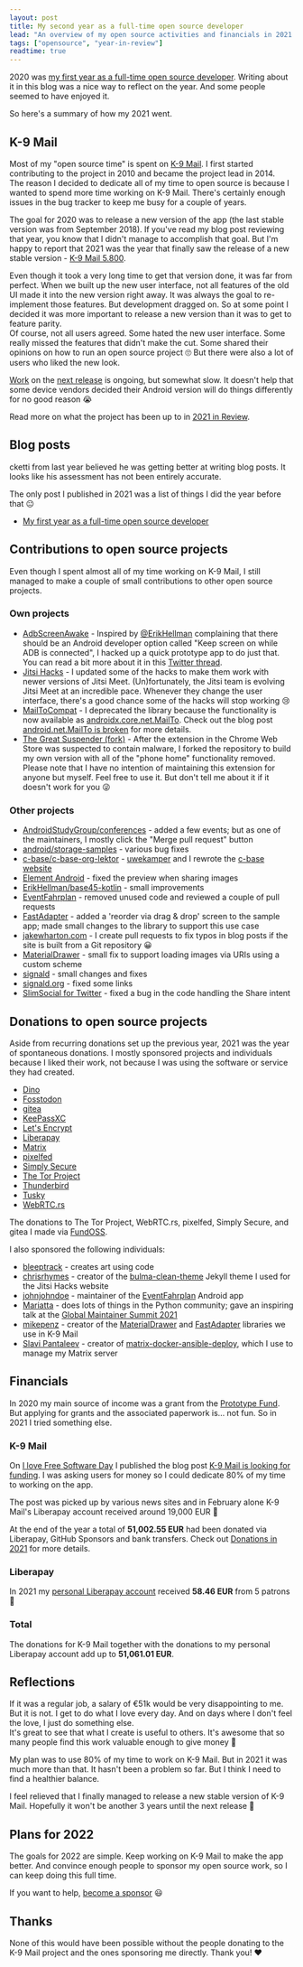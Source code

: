 ```yaml
---
layout: post
title: My second year as a full-time open source developer
lead: "An overview of my open source activities and financials in 2021."
tags: ["opensource", "year-in-review"]
readtime: true
---
```


2020 was [my first year as a full-time open source developer](https://cketti.de/2021/01/14/my-first-year-as-a-full-time-open-source-developer/). Writing about it in this blog was a nice way to reflect on the year. And some people seemed to have enjoyed it.

So here's a summary of how my 2021 went.


## K-9 Mail

Most of my "open source time" is spent on [K-9 Mail](https://github.com/k9mail/k-9). I first started contributing to the project in 2010 and became the project lead in 2014.  
The reason I decided to dedicate all of my time to open source is because I wanted to spend more time working on K-9 Mail. There's certainly enough issues in the bug tracker to keep me busy for a couple of years.

The goal for 2020 was to release a new version of the app (the last stable version was from September 2018). If you've read my blog post reviewing that year, you know that I didn't manage to accomplish that goal. But I'm happy to report that 2021 was the year that finally saw the release of a new stable version - [K-9 Mail 5.800](https://k9mail.app/2021/07/24/K-9-Mail-is-back).

Even though it took a very long time to get that version done, it was far from perfect. When we built up the new user interface, not all features of the old UI made it into the new version right away. It was always the goal to re-implement those features. But development dragged on. So at some point I decided it was more important to release a new version than it was to get to feature parity.  
Of course, not all users agreed. Some hated the new user interface. Some really missed the features that didn't make the cut. Some shared their opinions on how to run an open source project 🙄 But there were also a lot of users who liked the new look.

[Work](https://github.com/k9mail/k-9/milestone/28) on the [next release](https://forum.k9mail.app/t/plans-for-k-9-mail-6-000/2936) is ongoing, but somewhat slow. It doesn't help that some device vendors decided their Android version will do things differently for no good reason 😭

Read more on what the project has been up to in [2021 in Review](https://k9mail.app/2022/01/18/2021-in-Review).


## Blog posts

cketti from last year believed he was getting better at writing blog posts. It looks like his assessment has not been entirely accurate.

The only post I published in 2021 was a list of things I did the year before that 😐

- [My first year as a full-time open source developer](https://cketti.de/2021/01/14/my-first-year-as-a-full-time-open-source-developer/)


## Contributions to open source projects

Even though I spent almost all of my time working on K-9 Mail, I still managed to make a couple of small contributions to other open source projects.

### Own projects

- [AdbScreenAwake](https://github.com/cketti/AdbScreenAwake) - Inspired by [@ErikHellman](https://twitter.com/ErikHellman) complaining that there should be an Android developer option called "Keep screen on while ADB is connected", I hacked up a quick prototype app to do just that. You can read a bit more about it in this [Twitter thread](https://twitter.com/cketti/status/1454129384017866755).
- [Jitsi Hacks](https://github.com/cketti/jitsi-hacks) - I updated some of the hacks to make them work with newer versions of Jitsi Meet. (Un)fortunately, the Jitsi team is evolving Jitsi Meet at an incredible pace. Whenever they change the user interface, there's a good chance some of the hacks will stop working 😢
- [MailToCompat](https://github.com/cketti/MailToCompat) - I deprecated the library because the functionality is now available as [androidx.core.net.MailTo](https://developer.android.com/reference/kotlin/androidx/core/net/MailTo). Check out the blog post [android.net.MailTo is broken](https://cketti.de/2020/06/22/android-net-mailto-is-broken/) for more details.
- [The Great Suspender (fork)](https://github.com/cketti/thegreatsuspender) - After the extension in the Chrome Web Store was suspected to contain malware, I forked the repository to build my own version with all of the "phone home" functionality removed.  
Please note that I have no intention of maintaining this extension for anyone but myself. Feel free to use it. But don't tell me about it if it doesn't work for you 😜

### Other projects
- [AndroidStudyGroup/conferences](https://github.com/AndroidStudyGroup/conferences/pulls?q=is%3Apr+author%3Acketti+created%3A2021) - added a few events; but as one of the maintainers, I mostly click the "Merge pull request" button
- [android/storage-samples](https://github.com/android/storage-samples/pulls?q=is%3Apr+created%3A2021+author%3Acketti) - various bug fixes
- [c-base/c-base-org-lektor](https://github.com/c-base/c-base-org-lektor) - [uwekamper](https://github.com/uwekamper) and I rewrote the [c-base website](https://c-base.org/)
- [Element Android](https://github.com/vector-im/element-android/pull/3965) - fixed the preview when sharing images
- [ErikHellman/base45-kotlin](https://github.com/ErikHellman/base45-kotlin/pull/1) - small improvements
- [EventFahrplan](https://github.com/EventFahrplan/EventFahrplan/pulls?q=is%3Apr+created%3A2021+commenter%3Acketti) - removed unused code and reviewed a couple of pull requests
- [FastAdapter](https://github.com/mikepenz/FastAdapter/pull/985) - added a 'reorder via drag & drop' screen to the sample app; made small changes to the library to support this use case
- [jakewharton.com](https://github.com/JakeWharton/jakewharton.com/pull/43) - I create pull requests to fix typos in blog posts if the site is built from a Git repository 😀
- [MaterialDrawer](https://github.com/mikepenz/MaterialDrawer/pull/2716) - small fix to support loading images via URIs using a custom scheme
- [signald](https://gitlab.com/signald/signald/-/merge_requests?scope=all&state=all&author_username=cketti) - small changes and fixes
- [signald.org](https://gitlab.com/signald/signald.org/-/merge_requests?scope=all&state=all&author_username=cketti) - fixed some links
- [SlimSocial for Twitter](https://github.com/rignaneseleo/SlimSocial-for-Twitter/pull/20) - fixed a bug in the code handling the Share intent


## Donations to open source projects

Aside from recurring donations set up the previous year, 2021 was the year of spontaneous donations. I mostly sponsored projects and individuals because I liked their work, not because I was using the software or service they had created.

- [Dino](https://dino.im/)
- [Fosstodon](https://fosstodon.org/)
- [gitea](https://gitea.io/)
- [KeePassXC](https://keepassxc.org/)
- [Let's Encrypt](https://letsencrypt.org/)
- [Liberapay](https://liberapay.com/)
- [Matrix](https://matrix.org/)
- [pixelfed](https://pixelfed.org/)
- [Simply Secure](https://simplysecure.org/)
- [The Tor Project](https://www.torproject.org/)
- [Thunderbird](https://www.thunderbird.net/)
- [Tusky](https://tusky.app/)
- [WebRTC.rs](https://webrtc.rs/)

The donations to The Tor Project, WebRTC.rs, pixelfed, Simply Secure, and gitea I made via [FundOSS](https://fundoss.org/share/660b36a26c).

I also sponsored the following individuals:
- [bleeptrack](https://www.bleeptrack.de/) - creates art using code
- [chrisrhymes](https://github.com/chrisrhymes) - creator of the [bulma-clean-theme](https://github.com/chrisrhymes/bulma-clean-theme) Jekyll theme I used for the Jitsi Hacks website
- [johnjohndoe](https://github.com/johnjohndoe) - maintainer of the [EventFahrplan](https://github.com/EventFahrplan/EventFahrplan) Android app
- [Mariatta](https://github.com/Mariatta) - does lots of things in the Python community; gave an inspiring talk at the [Global Maintainer Summit 2021](https://globalmaintainersummit.github.com/)
- [mikepenz](https://github.com/mikepenz) - creator of the [MaterialDrawer](https://github.com/mikepenz/MaterialDrawer) and [FastAdapter](https://github.com/mikepenz/FastAdapter) libraries we use in K-9 Mail
- [Slavi Pantaleev](https://liberapay.com/s.pantaleev/) - creator of [matrix-docker-ansible-deploy](https://github.com/spantaleev/matrix-docker-ansible-deploy), which I use to manage my Matrix server


## Financials

In 2020 my main source of income was a grant from the [Prototype Fund](https://prototypefund.de/en/). But applying for grants and the associated paperwork is… not fun. So in 2021 I tried something else.

### K-9 Mail

On [I love Free Software Day](https://fsfe.org/activities/ilovefs/) I published the blog post [K-9 Mail is looking for funding](https://k9mail.app/2021/02/14/K-9-Mail-is-looking-for-funding). I was asking users for money so I could dedicate 80% of my time to working on the app. 

The post was picked up by various news sites and in February alone K-9 Mail's Liberapay account received around 19,000 EUR 🎉

At the end of the year a total of **51,002.55 EUR** had been donated via Liberapay, GitHub Sponsors and bank transfers. Check out [Donations in 2021](https://k9mail.app/2022/01/07/Donations-in-2021) for more details.


### Liberapay

In 2021 my [personal Liberapay account](https://liberapay.com/cketti) received **58.46 EUR** from 5 patrons 💖

### Total

The donations for K-9 Mail together with the donations to my personal Liberapay account add up to **51,061.01 EUR**.


## Reflections

If it was a regular job, a salary of €51k would be very disappointing to me. But it is not. I get to do what I love every day. And on days where I don't feel the love, I just do something else.  
It's great to see that what I create is useful to others. It's awesome that so many people find this work valuable enough to give money 💖

My plan was to use 80% of my time to work on K-9 Mail. But in 2021 it was much more than that. It hasn't been a problem so far. But I think I need to find a healthier balance.

I feel relieved that I finally managed to release a new stable version of K-9 Mail. Hopefully it won't be another 3 years until the next release 🤞


## Plans for 2022

The goals for 2022 are simple. Keep working on K-9 Mail to make the app better. And convince enough people to sponsor my open source work, so I can keep doing this full time.

If you want to help, [become a sponsor](https://cketti.de/sponsor/) 😃


## Thanks

None of this would have been possible without the people donating to the K-9 Mail project and the ones sponsoring me directly. Thank you! ❤️
